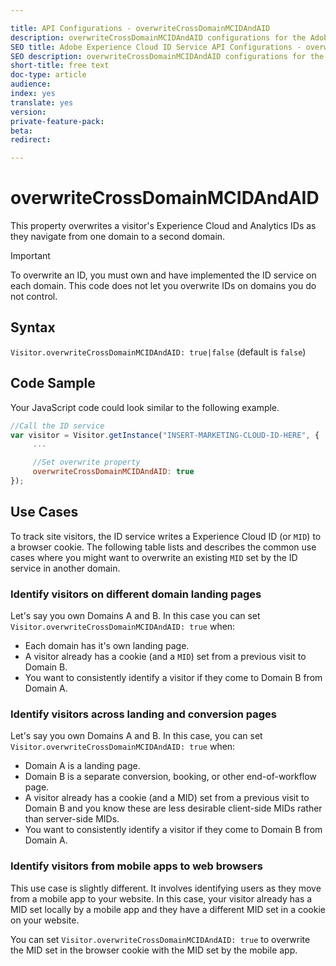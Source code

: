 ```yaml
---

title: API Configurations - overwriteCrossDomainMCIDAndAID
description: overwriteCrossDomainMCIDAndAID configurations for the Adobe Experience Cloud ID Service API
SEO title: Adobe Experience Cloud ID Service API Configurations - overwriteCrossDomainMCIDAndAID
SEO description: overwriteCrossDomainMCIDAndAID configurations for the Adobe Experience Cloud ID Service API
short-title: free text
doc-type: article
audience: 
index: yes
translate: yes
version:
private-feature-pack:
beta:
redirect:

---
```


# overwriteCrossDomainMCIDAndAID

This property overwrites a visitor's Experience Cloud and Analytics IDs as they navigate from one domain to a second domain. 

>[!IMPORTANT]
>To overwrite an ID, you must own and have implemented the ID service on each domain. This code does not let you overwrite IDs on domains you do not control.

## Syntax
`Visitor.overwriteCrossDomainMCIDAndAID: true|false` \(default is `false`\)

## Code Sample

Your JavaScript code could look similar to the following example.

```javascript
//Call the ID service
var visitor = Visitor.getInstance("INSERT-MARKETING-CLOUD-ID-HERE", {
     ...

     //Set overwrite property
     overwriteCrossDomainMCIDAndAID: true
});

```

## Use Cases

To track site visitors, the ID service writes a Experience Cloud ID \(or `MID`\) to a browser cookie. The following table lists and describes the common use cases where you might want to overwrite an existing `MID` set by the ID service in another domain.

### Identify visitors on different domain landing pages 

Let's say you own Domains A and B. In this case you can set `Visitor.overwriteCrossDomainMCIDAndAID: true` when:

+ Each domain has it's own landing page.
+ A visitor already has a cookie \(and a `MID`\) set from a previous visit to Domain B.
+ You want to consistently identify a visitor if they come to Domain B from Domain A.

### Identify visitors across landing and conversion pages

Let's say you own Domains A and B. In this case, you can set `Visitor.overwriteCrossDomainMCIDAndAID: true` when:

+ Domain A is a landing page.
+ Domain B is a separate conversion, booking, or other end-of-workflow page.
+ A visitor already has a cookie \(and a MID\) set from a previous visit to Domain B and you know these are less desirable client-side MIDs rather than server-side MIDs.
+ You want to consistently identify a visitor if they come to Domain B from Domain A.

### Identify visitors from mobile apps to web browsers

This use case is slightly different. It involves identifying users as they move from a mobile app to your website. In this case, your visitor already has a MID set locally by a mobile app and they have a different MID set in a cookie on your website. 

You can set `Visitor.overwriteCrossDomainMCIDAndAID: true` to overwrite the MID set in the browser cookie with the MID set by the mobile app.
